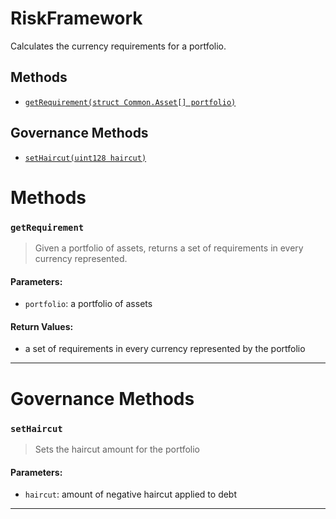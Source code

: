# RiskFramework

Calculates the currency requirements for a portfolio.


## Methods
- [`getRequirement(struct Common.Asset[] portfolio)`](#getRequirement)


## Governance Methods
- [`setHaircut(uint128 haircut)`](#setHaircut)

# Methods
### `getRequirement`
> Given a portfolio of assets, returns a set of requirements in every currency represented.

#### Parameters:
- `portfolio`: a portfolio of assets

#### Return Values:
- a set of requirements in every currency represented by the portfolio


***



# Governance Methods
### `setHaircut`
> Sets the haircut amount for the portfolio

#### Parameters:
- `haircut`: amount of negative haircut applied to debt

***
